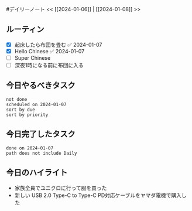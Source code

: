 #デイリーノート
<< [[2024-01-06]] | [[2024-01-08]] >>
## ルーティン
- [x] 起床したら布団を畳む ✅ 2024-01-07
- [x] Hello Chinese ✅ 2024-01-07
- [ ] Super Chinese
- [ ] 深夜1時になる前に布団に入る
## 今日やるべきタスク
```tasks
not done
scheduled on 2024-01-07
sort by due
sort by priority
```
## 今日完了したタスク
```tasks
done on 2024-01-07
path does not include Daily
```
## 今日のハイライト
- 家族全員でユニクロに行って服を買った
- 新しい USB 2.0 Type-C to Type-C PD対応ケーブルをヤマダ電機で購入した
